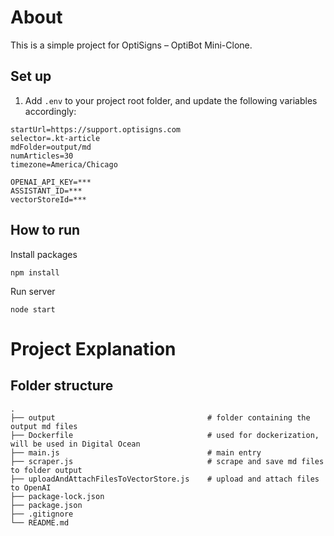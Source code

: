 # About
This is a simple project for OptiSigns – OptiBot Mini-Clone.

## Set up

1. Add `.env` to your project root folder, and update the following variables accordingly:

```
startUrl=https://support.optisigns.com
selector=.kt-article
mdFolder=output/md
numArticles=30
timezone=America/Chicago

OPENAI_API_KEY=***
ASSISTANT_ID=***
vectorStoreId=***
```

## How to run

Install packages
```
npm install
```

Run server
```
node start
```

# Project Explanation

## Folder structure

    .
    ├── output                                  # folder containing the output md files
    ├── Dockerfile                              # used for dockerization, will be used in Digital Ocean
    ├── main.js                                 # main entry
    ├── scraper.js                              # scrape and save md files to folder output
    ├── uploadAndAttachFilesToVectorStore.js    # upload and attach files to OpenAI
    ├── package-lock.json   
    ├── package.json   
    ├── .gitignore    
    └── README.md

    